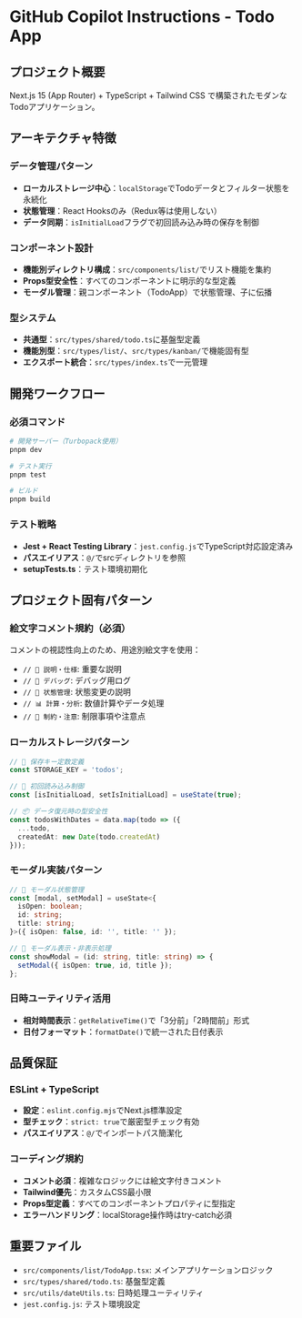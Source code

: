 # GitHub Copilot Instructions - Todo App

## プロジェクト概要
Next.js 15 (App Router) + TypeScript + Tailwind CSS で構築されたモダンなTodoアプリケーション。

## アーキテクチャ特徴

### データ管理パターン
- **ローカルストレージ中心**：`localStorage`でTodoデータとフィルター状態を永続化
- **状態管理**：React Hooksのみ（Redux等は使用しない）
- **データ同期**：`isInitialLoad`フラグで初回読み込み時の保存を制御

### コンポーネント設計
- **機能別ディレクトリ構成**：`src/components/list/`でリスト機能を集約
- **Props型安全性**：すべてのコンポーネントに明示的な型定義
- **モーダル管理**：親コンポーネント（TodoApp）で状態管理、子に伝播

### 型システム
- **共通型**：`src/types/shared/todo.ts`に基盤型定義
- **機能別型**：`src/types/list/`、`src/types/kanban/`で機能固有型
- **エクスポート統合**：`src/types/index.ts`で一元管理

## 開発ワークフロー

### 必須コマンド
```bash
# 開発サーバー（Turbopack使用）
pnpm dev

# テスト実行
pnpm test

# ビルド
pnpm build
```

### テスト戦略
- **Jest + React Testing Library**：`jest.config.js`でTypeScript対応設定済み
- **パスエイリアス**：`@/`でsrcディレクトリを参照
- **setupTests.ts**：テスト環境初期化

## プロジェクト固有パターン

### 絵文字コメント規約（必須）
コメントの視認性向上のため、用途別絵文字を使用：
- `// 📝 説明・仕様`: 重要な説明
- `// 🐞 デバッグ`: デバッグ用ログ
- `// 🔄 状態管理`: 状態変更の説明
- `// 📊 計算・分析`: 数値計算やデータ処理
- `// 🚫 制約・注意`: 制限事項や注意点

### ローカルストレージパターン
```typescript
// 📝 保存キー定数定義
const STORAGE_KEY = 'todos';

// 🔄 初回読み込み制御
const [isInitialLoad, setIsInitialLoad] = useState(true);

// 📦 データ復元時の型安全性
const todosWithDates = data.map(todo => ({
  ...todo,
  createdAt: new Date(todo.createdAt)
}));
```

### モーダル実装パターン
```typescript
// 📝 モーダル状態管理
const [modal, setModal] = useState<{
  isOpen: boolean;
  id: string;
  title: string;
}>({ isOpen: false, id: '', title: '' });

// 📝 モーダル表示・非表示処理
const showModal = (id: string, title: string) => {
  setModal({ isOpen: true, id, title });
};
```

### 日時ユーティリティ活用
- **相対時間表示**：`getRelativeTime()`で「3分前」「2時間前」形式
- **日付フォーマット**：`formatDate()`で統一された日付表示

## 品質保証

### ESLint + TypeScript
- **設定**：`eslint.config.mjs`でNext.js標準設定
- **型チェック**：`strict: true`で厳密型チェック有効
- **パスエイリアス**：`@/`でインポートパス簡潔化

### コーディング規約
- **コメント必須**：複雑なロジックには絵文字付きコメント
- **Tailwind優先**：カスタムCSS最小限
- **Props型定義**：すべてのコンポーネントプロパティに型指定
- **エラーハンドリング**：localStorage操作時はtry-catch必須

## 重要ファイル
- `src/components/list/TodoApp.tsx`: メインアプリケーションロジック
- `src/types/shared/todo.ts`: 基盤型定義
- `src/utils/dateUtils.ts`: 日時処理ユーティリティ
- `jest.config.js`: テスト環境設定
